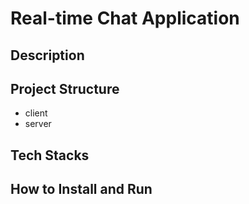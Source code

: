 # Real-time Chat Application

## Description

## Project Structure

- client
- server

## Tech Stacks

## How to Install and Run
